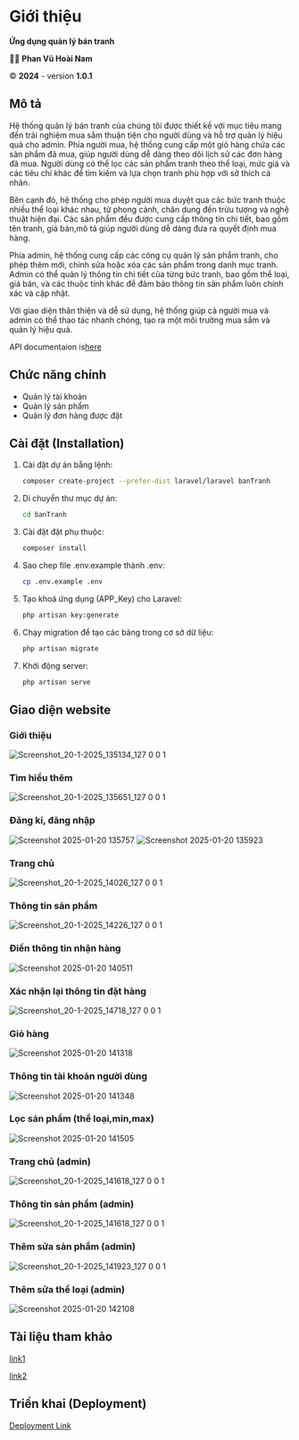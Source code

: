 # Giới thiệu
**Ứng dụng quản lý bán tranh**

👨‍💻 **Phan Vũ Hoài Nam**

©️ **2024** - version **1.0.1**

## Mô tả 
Hệ thống quản lý bán tranh của chúng tôi được thiết kế với mục tiêu mang đến trải nghiệm mua sắm thuận tiện cho người dùng và hỗ trợ quản lý hiệu quả cho admin. Phía người mua, hệ thống cung cấp một giỏ hàng chứa các sản phẩm đã mua, giúp người dùng dễ dàng theo dõi lịch sử các đơn hàng đã mua. Người dùng có thể lọc các sản phẩm tranh theo thể loại, mức giá và các tiêu chí khác để tìm kiếm và lựa chọn tranh phù hợp với sở thích cá nhân.

Bên cạnh đó, hệ thống cho phép người mua duyệt qua các bức tranh thuộc nhiều thể loại khác nhau, từ phong cảnh, chân dung đến trừu tượng và nghệ thuật hiện đại. Các sản phẩm đều được cung cấp thông tin chi tiết, bao gồm tên tranh, giá bán,mô tả giúp người dùng dễ dàng đưa ra quyết định mua hàng.

Phía admin, hệ thống cung cấp các công cụ quản lý sản phẩm tranh, cho phép thêm mới, chỉnh sửa hoặc xóa các sản phẩm trong danh mục tranh. Admin có thể quản lý thông tin chi tiết của từng bức tranh, bao gồm thể loại, giá bán, và các thuộc tính khác để đảm bảo thông tin sản phẩm luôn chính xác và cập nhật.

Với giao diện thân thiện và dễ sử dụng, hệ thống giúp cả người mua và admin có thể thao tác nhanh chóng, tạo ra một môi trường mua sắm và quản lý hiệu quả.


API documentaion is[here](https://github.com/namphan06/banTranh/wiki/API-Documentation)
## Chức năng chính
- Quản lý tài khoản
- Quản lý sản phẩm
- Quản lý đơn hàng được đặt


## Cài đặt (Installation)
1. Cài đặt dự án bằng lệnh:
   ```bash
   composer create-project --prefer-dist laravel/laravel banTranh
2. Di chuyển thư mục dự án:
    ```bash
   cd banTranh
3. Cài đặt đặt phụ thuộc:
    ```bash
   composer install
4. Sao chep file .env.example thành .env:
    ```bash
   cp .env.example .env
5. Tạo khoá ứng dụng (APP_Key) cho Laravel:
    ```bash
   php artisan key:generate
6. Chạy migration để tạo các bảng trong cơ sở dữ liệu:
    ```bash
   php artisan migrate
7. Khởi động server:
    ```bash
   php artisan serve

## Giao diện website
### Giới thiệu
![Screenshot_20-1-2025_135134_127 0 0 1](https://github.com/user-attachments/assets/09242354-1dac-43d8-bb95-a3b22b65fa61)
### Tìm hiểu thêm
![Screenshot_20-1-2025_135651_127 0 0 1](https://github.com/user-attachments/assets/8a5821aa-5fca-4d4e-9b32-2148f1bb8c92)
### Đăng kí, đăng nhập
![Screenshot 2025-01-20 135757](https://github.com/user-attachments/assets/d4e35826-bb31-4bdd-92fc-1e80dac543fb)
![Screenshot 2025-01-20 135923](https://github.com/user-attachments/assets/44291db9-708c-4236-be66-fc46a66b56a1)
### Trang chủ
![Screenshot_20-1-2025_14026_127 0 0 1](https://github.com/user-attachments/assets/ef03ceb3-a3f6-49af-8f2a-5b9b86deb54b)
### Thông tin sản phẩm
![Screenshot_20-1-2025_14226_127 0 0 1](https://github.com/user-attachments/assets/8289eb26-4f31-4792-b205-17a51e7bed24)
### Điền thông tin nhận hàng
![Screenshot 2025-01-20 140511](https://github.com/user-attachments/assets/feb94132-efad-470b-80f8-b789db7af02a)
### Xác nhận lại thông tin đặt hàng
![Screenshot_20-1-2025_14718_127 0 0 1](https://github.com/user-attachments/assets/b9e5977b-59c3-41f0-bf8d-386319f55bc2)
### Giỏ hàng
![Screenshot 2025-01-20 141318](https://github.com/user-attachments/assets/e445d443-8db3-48d6-8bd3-1c4801b996b6)
### Thông tin tài khoản người dùng
![Screenshot 2025-01-20 141348](https://github.com/user-attachments/assets/b90b9bf7-4ed8-43bb-9663-ec5f227ee2b7)
### Lọc sản phẩm (thể loại,min,max)
![Screenshot 2025-01-20 141505](https://github.com/user-attachments/assets/c82dd27e-be17-40b2-bc3b-005cea5a27cd)
### Trang chủ (admin)
![Screenshot_20-1-2025_141618_127 0 0 1](https://github.com/user-attachments/assets/e0804b25-9509-4b0a-a2ee-4b883978ebb7)
### Thông tin sản phẩm (admin)
![Screenshot_20-1-2025_141618_127 0 0 1](https://github.com/user-attachments/assets/18e37cc6-d704-41ed-a490-913be1085ad0)
### Thêm sửa sản phẩm (admin)
![Screenshot_20-1-2025_141923_127 0 0 1](https://github.com/user-attachments/assets/dc6512e5-fefe-44e3-9743-5178adb41fb9)
### Thêm sửa thể loại (admin)
![Screenshot 2025-01-20 142108](https://github.com/user-attachments/assets/2a74665a-cdc8-4742-9af3-5f97413324d5)

## Tài liệu tham khảo 
[link1](https://www.itsolutionstuff.com/post/laravel-11-crud-application-example-tutorialexample.html)

[link2](https://www.itsolutionstuff.com/post/laravel-11-custom-user-login-and-registration-tutorialexample.html#)
## Triển khai (Deployment)
[Deployment Link](https://potential-barnacle-pvj6gx7pgpjhw9g-8000.app.github.dev/)
